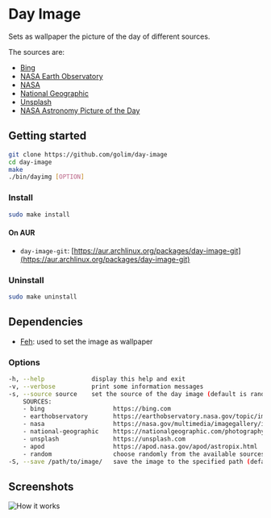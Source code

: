 # Day Image

Sets as wallpaper the picture of the day of different sources.

The sources are:

- [Bing](https://www.bing.com)
- [NASA Earth Observatory](https://earthobservatory.nasa.gov/topic/image-of-the-day)
- [NASA](https://www.nasa.gov/multimedia/imagegallery/iotd.html)
- [National Geographic](https://www.nationalgeographic.com/photography/photo-of-the-day/)
- [Unsplash](https://unsplash.com)
- [NASA Astronomy Picture of the Day](https://apod.nasa.gov/apod/astropix.html)

## Getting started

```bash
git clone https://github.com/golim/day-image
cd day-image
make
./bin/dayimg [OPTION]
```

### Install

```bash
sudo make install
```

#### On AUR

- `day-image-git`: [https://aur.archlinux.org/packages/day-image-git](https://aur.archlinux.org/packages/day-image-git)

### Uninstall

```bash
sudo make uninstall
```

## Dependencies

- [Feh](https://feh.finalrewind.org/): used to set the image as wallpaper

### Options

```bash
-h, --help             display this help and exit
-v, --verbose          print some information messages
-s, --source source    set the source of the day image (default is random)
    SOURCES:
    - bing                   https://bing.com
    - earthobservatory       https://earthobservatory.nasa.gov/topic/image-of-the-day
    - nasa                   https://nasa.gov/multimedia/imagegallery/iotd.html
    - national-geographic    https://nationalgeographic.com/photography/photo-of-the-day/
    - unsplash               https://unsplash.com
    - apod                   https://apod.nasa.gov/apod/astropix.html
    - random                 choose randomly from the available sources
-S, --save /path/to/image/   save the image to the specified path (default is /tmp/dayimg/)
```

## Screenshots

![How it works](screenshots/day-image.gif)
